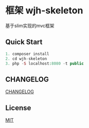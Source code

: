 # 框架 wjh-skeleton

基于slim实现的mvc框架


## Quick Start
```php
1. composer install
2. cd wjh-skeleton
3. php -S localhost:8080 -t public
```




## CHANGELOG

[CHANGELOG](https://github.com/wjhtime/wjh-skeleton/releases)


## License

[MIT](https://github.com/wjhtime/wjh-skeleton/blob/master/LICENSE)